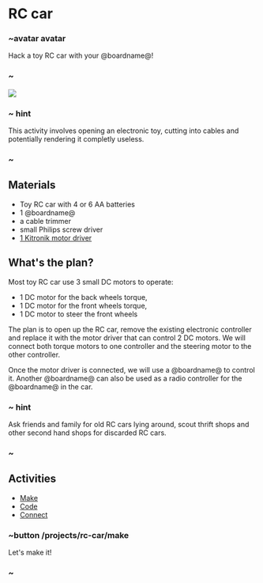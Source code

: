# RC car

### ~avatar avatar

Hack a toy RC car with your @boardname@!

### ~

![](/static/mb/projects/rc-car.jpg)

### ~ hint

This activity involves opening an electronic toy, cutting into cables and potentially rendering it completly useless.

### ~

## Materials

* Toy RC car with 4 or 6 AA batteries
* 1 @boardname@
* a cable trimmer
* small Philips screw driver
* [1 Kitronik motor driver](https://www.kitronik.co.uk/5620-motor-driver-board-for-the-bbc-microbit-v2.html)

## What's the plan?

Most toy RC car use 3 small DC motors to operate:
* 1 DC motor for the back wheels torque,
* 1 DC motor for the front wheels torque,
* 1 DC motor to steer the front wheels

The plan is to open up the RC car, remove the existing electronic controller and replace it with the motor driver
that can control 2 DC motors. We will connect both torque motors to one controller and the steering motor to the other controller.

Once the motor driver is connected, we will use a @boardname@ to control it. Another @boardname@ can also be used as a radio controller
for the @boardname@ in the car.

### ~ hint

Ask friends and family for old RC cars lying around, scout thrift shops and other second hand shops for discarded RC cars.

### ~

## Activities

* [Make](/projects/rc-car/make)  
* [Code](/projects/rc-car/code)
* [Connect](/projects/rc-car/connect)

### ~button /projects/rc-car/make

Let's make it!

### ~
